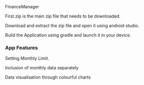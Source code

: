 <head> FinanceManager </head>
<p> First.zip is the main zip file that needs to be downloaded. </p>
<p> Download and extract the zip file and open it using android studio. </p>
<p> Build the Application using gradle and launch it in your device. </p>

<h3>App Features</h3>
<p> Setting Monthly Limit. </p>
<p> Inclusion of monthly data separately </p>
<p> Data visualisation through colourful charts </p>
<p>  </p>

